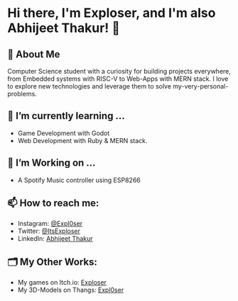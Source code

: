 # Hi there, I'm Exploser, and I'm also Abhijeet Thakur! 👋

## 🚀 About Me
Computer Science student with a curiosity for building projects everywhere, from Embedded systems with RISC-V to Web-Apps with MERN stack. I love to explore new technologies and leverage them to solve my-very-personal-problems.

## 🌱 I’m currently learning ...
- Game Development with Godot
- Web Development with Ruby & MERN stack.

## 👯 I’m Working on ...
- A Spotify Music controller using ESP8266

## 📫 How to reach me:
- Instagram: [@Expl0ser](https://www.instagram.com/expl0ser/)
- Twitter: [@ItsExploser](https://twitter.com/itsExploser)
- LinkedIn: [Abhijeet Thakur](https://www.linkedin.com/in/abhijeetsthakur/)

## 🗂️ My Other Works:
- My games on Itch.io: [Exploser](https://exploser.itch.io)
- My 3D-Models on Thangs: [Expl0ser](https://thangs.com/designer/Expl0ser)
<!--- - My Art-Work on Behance: []() -->

<!-- ## 🔧 Technologies & Tools
![](https://img.shields.io/badge/Code-Python-informational?style=flat&logo=python&logoColor=white&color=2bbc8a)
![](https://img.shields.io/badge/Code-JavaScript-informational?style=flat&logo=javascript&logoColor=white&color=2bbc8a)
![](https://img.shields.io/badge/Tools-Docker-informational?style=flat&logo=docker&logoColor=white&color=2bbc8a)
![](https://img.shields.io/badge/Tools-Git-informational?style=flat&logo=git&logoColor=white&color=2bbc8a)

<!--## 📈 My GitHub Stats
![YourName's GitHub stats](https://github-readme-stats.vercel.app/api?username=Exploser&show_icons=true&theme=radical)
-->
<!--
## 🔥 Hot Take
- Markdown is literally the best markup language for any documentation.
-->

<!---
## ⚡ Fun fact:
I love to [Your Hobby] and [Another Hobby].

--->
<!---
Exploser/Exploser is a ✨ special ✨ repository because its `README.md` (this file) appears on your GitHub profile.
You can click the Preview link to take a look at your changes.
--->
